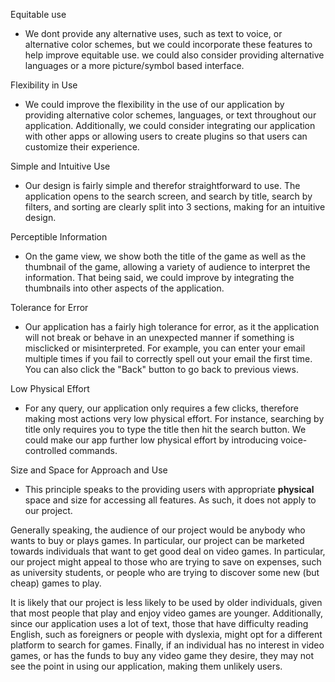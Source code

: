 Equitable use
- We dont provide any alternative uses, such as text to voice, or alternative 
color schemes, but we could incorporate these features to help improve equitable
use. we could also consider providing alternative languages or a more picture/symbol
based interface.

Flexibility in Use
- We could improve the flexibility in the use of our application by providing
alternative color schemes, languages, or text throughout our application.
Additionally, we could consider integrating our application with other apps
or allowing users to create plugins so that users can customize their experience.

Simple and Intuitive Use
- Our design is fairly simple and therefor straightforward to use. The application
opens to the search screen, and search by title, search by filters, and sorting
are clearly split into 3 sections, making for an intuitive design.

Perceptible Information
- On the game view, we show both the title of the game as well as the thumbnail of the
game, allowing a variety of audience to interpret the information. That being said,
we could improve by integrating the thumbnails into other aspects of the application.

Tolerance for Error
- Our application has a fairly high tolerance for error, as it the application will not
break or behave in an unexpected manner if something is misclicked or misinterpreted.
For example, you can enter your email multiple times if you fail to correctly spell
out your email the first time. You can also click the "Back" button to go back to
previous views.

Low Physical Effort
- For any query, our application only requires a few clicks, therefore making most
actions very low physical effort. For instance, searching by title only requires you
to type the title then hit the search button. We could make our app further low
physical effort by introducing voice-controlled commands.

Size and Space for Approach and Use
- This principle speaks to the providing users with appropriate <b>physical</b> space and size
for accessing all features. As such, it does not apply to our project.

Generally speaking, the audience of our project would be anybody who wants to
buy or plays games. In particular, our project can be marketed towards individuals 
that want to get good deal on video games. In particular, our project might appeal to those 
who are trying to save on expenses, such as university students, or people who are 
trying to discover some new (but cheap) games to play. 

It is likely that our project is less likely to be used by older individuals, given that
most people that play and enjoy video games are younger. Additionally, since our
application uses a lot of text, those that have difficulty reading English, such
as foreigners or people with dyslexia, might opt for a different platform to search 
for games. Finally, if an individual has no interest in video games, or has the funds
to buy any video game they desire, they may not see the point in using our 
application, making them unlikely users.

